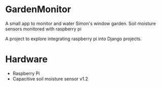 # GardenMonitor
A small app to monitor and water Simon's window garden.
Soil moisture sensors monitored with raspberry pi

A project to explore integrating raspberry pi into Django projects.

# Hardware

- Raspberry Pi
- Capacitive soil moisture sensor v1.2

